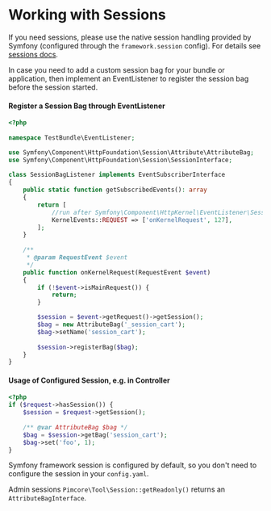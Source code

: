 # Working with Sessions

If you need sessions, please use the native session handling provided by Symfony (configured through the `framework.session` config). 
For details see [sessions docs](https://symfony.com/doc/current/components/http_foundation/sessions.html). 

In case  you need to add a custom session bag for your bundle or application, then implement an EventListener to register the session bag before the session started.

#### Register a Session Bag through EventListener
```php
<?php
 
namespace TestBundle\EventListener;

use Symfony\Component\HttpFoundation\Session\Attribute\AttributeBag;
use Symfony\Component\HttpFoundation\Session\SessionInterface;
 
class SessionBagListener implements EventSubscriberInterface
{
    public static function getSubscribedEvents(): array
    {
        return [
            //run after Symfony\Component\HttpKernel\EventListener\SessionListener
            KernelEvents::REQUEST => ['onKernelRequest', 127],
        ];
    }
    
    /**
     * @param RequestEvent $event
     */
    public function onKernelRequest(RequestEvent $event)
    {
        if (!$event->isMainRequest()) {
            return;
        }

        $session = $event->getRequest()->getSession();
        $bag = new AttributeBag('_session_cart');
        $bag->setName('session_cart');
 
        $session->registerBag($bag);
    }
}
```

#### Usage of Configured Session, e.g. in Controller
```php
<?php
if ($request->hasSession()) {
    $session = $request->getSession();
     
    /** @var AttributeBag $bag */
    $bag = $session->getBag('session_cart');
    $bag->set('foo', 1);
}
```

Symfony framework session is configured by default, so you don't need to configure the session in your `config.yaml`.


Admin sessions `Pimcore\Tool\Session::getReadonly()` returns an `AttributeBagInterface`. 
